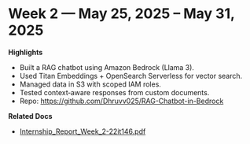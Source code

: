 # Week 2 — May 25, 2025 – May 31, 2025

**Highlights**
- Built a RAG chatbot using Amazon Bedrock (Llama 3).
- Used Titan Embeddings + OpenSearch Serverless for vector search.
- Managed data in S3 with scoped IAM roles.
- Tested context‑aware responses from custom documents.
- Repo: https://github.com/Dhruvv025/RAG-Chatbot-in-Bedrock

**Related Docs**
- [Internship_Report_Week_2-22it146.pdf](../docs/Internship_Report_Week_2-22it146.pdf)